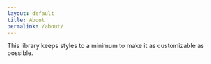 ```yaml
---
layout: default
title: About
permalink: /about/
---
```


This library keeps styles to a minimum to make it as customizable as possible.
